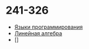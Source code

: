 # 241-326


- [Языки программирования](Языки%20программирования.md)
- [Линейная алгебра](Линейная%20алгебра.md)
- []
